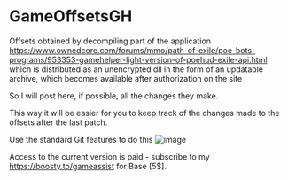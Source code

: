 # GameOffsetsGH 
Offsets obtained by decompiling part of the application https://www.ownedcore.com/forums/mmo/path-of-exile/poe-bots-programs/953353-gamehelper-light-version-of-poehud-exile-api.html
which is distributed as an unencrypted dll  in the form of an updatable archive, which becomes available after authorization on the site 

So I will post here, if possible, all the changes they make. 

This way it will be easier for you to keep track of the changes made to the offsets after the last patch. 

Use the standard Git features to do this
![image](https://github.com/vlaskinarita/GameOffsetsGH/assets/120003563/3c5d5bc1-99eb-40a8-bc41-78522f65e476)

Access to the current version is paid - subscribe to my https://boosty.to/gameassist for Base [5$].
